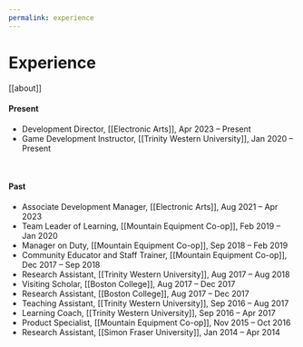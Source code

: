```yaml
---
permalink: experience
---
```


# Experience

[[about]]

#### Present

* Development Director, [[Electronic Arts]], Apr 2023 – Present
* Game Development Instructor, [[Trinity Western University]], Jan 2020 – Present

<br>

#### Past

* Associate Development Manager, [[Electronic Arts]], Aug 2021 – Apr 2023
* Team Leader of Learning, [[Mountain Equipment Co-op]], Feb 2019 – Jan 2020
* Manager on Duty, [[Mountain Equipment Co-op]], Sep 2018 – Feb 2019
* Community Educator and Staff Trainer, [[Mountain Equipment Co-op]], Dec 2017 – Sep 2018
* Research Assistant, [[Trinity Western University]], Aug 2017 – Aug 2018
* Visiting Scholar, [[Boston College]], Aug 2017 – Dec 2017
* Research Assistant, [[Boston College]], Aug 2017 – Dec 2017
* Teaching Assistant, [[Trinity Western University]], Sep 2016 – Aug 2017
* Learning Coach, [[Trinity Western University]], Sep 2016 – Apr 2017
* Product Specialist, [[Mountain Equipment Co-op]], Nov 2015 – Oct 2016
* Research Assistant, [[Simon Fraser University]], Jan 2014 – Apr 2014